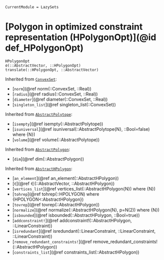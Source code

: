 ```@meta
CurrentModule = LazySets
```

# [Polygon in optimized constraint representation (HPolygonOpt)](@id def_HPolygonOpt)

```@docs
HPolygonOpt
σ(::AbstractVector, ::HPolygonOpt)
translate(::HPolygonOpt, ::AbstractVector)
```
Inherited from [`ConvexSet`](@ref):
* [`norm`](@ref norm(::ConvexSet, ::Real))
* [`radius`](@ref radius(::ConvexSet, ::Real))
* [`diameter`](@ref diameter(::ConvexSet, ::Real))
* [`singleton_list`](@ref singleton_list(::ConvexSet))

Inherited from [`AbstractPolytope`](@ref):
* [`isempty`](@ref isempty(::AbstractPolytope))
* [`isuniversal`](@ref isuniversal(::AbstractPolytope{N}, ::Bool=false) where {N})
* [`volume`](@ref volume(::AbstractPolytope))

Inherited from [`AbstractPolygon`](@ref):
* [`dim`](@ref dim(::AbstractPolygon))

Inherited from [`AbstractHPolygon`](@ref):
* [`an_element`](@ref an_element(::AbstractHPolygon))
* [`∈`](@ref ∈(::AbstractVector, ::AbstractHPolygon))
* [`vertices_list`](@ref vertices_list(::AbstractHPolygon{N}) where {N})
* [`tohrep`](@ref tohrep(::HPOLYGON) where {HPOLYGON<:AbstractHPolygon})
* [`tovrep`](@ref tovrep(::AbstractHPolygon))
* [`normalize`](@ref normalize(::AbstractHPolygon{N}, p=N(2)) where {N})
* [`isbounded`](@ref isbounded(::AbstractHPolygon, ::Bool=true))
* [`addconstraint!`](@ref addconstraint!(::AbstractHPolygon, ::LinearConstraint))
* [`isredundant`](@ref isredundant(::LinearConstraint, ::LinearConstraint, ::LinearConstraint))
* [`remove_redundant_constraints!`](@ref remove_redundant_constraints!(::AbstractHPolygon))
* [`constraints_list`](@ref constraints_list(::AbstractHPolygon))
